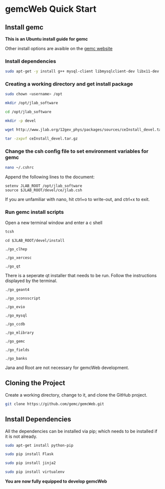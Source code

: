 # gemcWeb Quick Start

## Install gemc

**This is an Ubuntu install guide for gemc**

Other install options are avaible on the [gemc website](http://gemc.jlab.org/gemc/html/index.html)

### Install dependencies 

```bash
sudo apt-get -y install g++ mysql-client libmysqlclient-dev libx11-dev libxext-dev libglu1-mesa-dev libext-dev libxmu-dev libxrender-dev libexpat1-dev tcsh cmake libadterimage-dev scons
```

### Creating a working directory and get install package

```bash
sudo chown <username> /opt

mkdir /opt/jlab_software

cd /opt/jlab_software

mkdir -p devel

wget http://www.jlab.org/12gev_phys/packages/sources/ceInstall_devel.tar.gz

tar -zxpvf ceInstall_devel.tar.gz
```

### Change the csh config file to set environment variables for gemc

```bash
nano ~/.cshrc
```

Append the following lines to the document:

```
setenv JLAB_ROOT /opt/jlab_software
source $JLAB_ROOT/devel/ce/jlab.csh
```

If you are unfamiliar with nano, hit ctrl+o to write-out, and ctrl+x to exit.

### Run gemc install scripts

Open a new terminal window and enter a c shell

```bash
tcsh
```

```shell
cd $JLAB_ROOT/devel/install

./go_clhep

./go_xercesc

./go_qt
```

There is a seperate qt installer that needs to be run. Follow the instructions displayed by the terminal.

```shell
./go_geant4

./go_sconsscript

./go_evio

./go_mysql

./go_ccdb

./go_mlibrary

./go_gemc

./go_fields

./go_banks
```

Jana and Root are not necessary for gemcWeb development.

## Cloning the Project

Create a working directory, change to it, and clone the GitHub project.

```bash
git clone https://github.com/gemc/gemcWeb.git
```

## Install Dependencies

All the dependencies can be installed via pip; which needs to be installed if it is not already.

```bash
sudo apt-get install python-pip

sudo pip install Flask

sudo pip install jinja2

sudo pip install virtualenv
```

**You are now fully equipped to develop gemcWeb**
